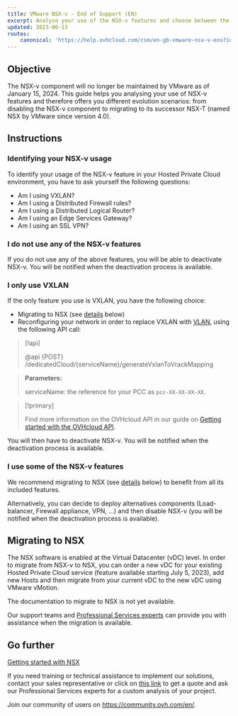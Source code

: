 ```yaml
---
title: VMware NSX-v - End of Support (EN)
excerpt: Analyse your use of the NSX-v features and choose between the different evolution scenarios, from disabling the NSX-v component to the migration to NSX
updated: 2023-06-13
routes:
    canonical: 'https://help.ovhcloud.com/csm/en-gb-vmware-nsx-v-eos?id=kb_article_view&sysparm_article=KB0058419'
---
```


## Objective

The NSX-v component will no longer be maintained by VMware as of January 15, 2024. This guide helps you analysing your use of NSX-v features and therefore offers you different evolution scenarios: from disabling the NSX-v component to migrating to its successor NSX-T (named NSX by VMware since version 4.0).

## Instructions

### Identifying your NSX-v usage

To identify your usage of the NSX-v feature in your Hosted Private Cloud environment, you have to ask yourself the following questions:

- Am I using VXLAN?
- Am I using a Distributed Firewall rules?
- Am I using a Distributed Logical Router?
- Am I using an Edge Services Gateway?
- Am I using an SSL VPN?

### I do not use any of the NSX-v features

If you do not use any of the above features, you will be able to deactivate NSX-v. You will be notified when the deactivation process is available.

### I only use VXLAN

If the only feature you use is VXLAN, you have the following choice:

- Migrating to NSX (see [details](#migration) below)
- Reconfiguring your network in order to replace VXLAN with [VLAN](/pages/cloud/private-cloud/creation_vlan), using the following API call:

> [!api]
>
> @api {POST} /dedicatedCloud/{serviceName}/generateVxlanToVrackMapping
>

> **Parameters:**
>
> serviceName: the reference for your PCC as `pcc-XX-XX-XX-XX`.

> [!primary]
>
>  Find more information on the OVHcloud API in our guide on [Getting started with the OVHcloud API](/pages/account/api/first-steps).

You will then have to deactivate NSX-v. You will be notified when the deactivation process is available.

### I use some of the NSX-v features

We recommend migrating to NSX (see [details](#migration) below) to benefit from all its included features.

Alternatively, you can decide to deploy alternatives components (Load-balancer, Firewall appliance, VPN, ...) and then disable NSX-v (you will be notified when the deactivation process is available).

## Migrating to NSX <a name="migration"></a>

The NSX software is enabled at the Virtual Datacenter (vDC) level. In order to migrate from NSX-v to NSX, you can order a new vDC for your existing Hosted Private Cloud service (feature available starting July 5, 2023), add new Hosts and then migrate from your current vDC to the new vDC using VMware vMotion.

The documentation to migrate to NSX is not yet available. 

Our support teams and [Professional Services experts](https://www.ovhcloud.com/it/professional-services/) can provide you with assistance when the migration is available.

## Go further <a name="gofurther"></a>

[Getting started with NSX](/pages/cloud/private-cloud/nsx-01-first-steps)

If you need training or technical assistance to implement our solutions, contact your sales representative or click on [this link](https://www.ovhcloud.com/it/professional-services/) to get a quote and ask our Professional Services experts for a custom analysis of your project.

Join our community of users on <https://community.ovh.com/en/>.
